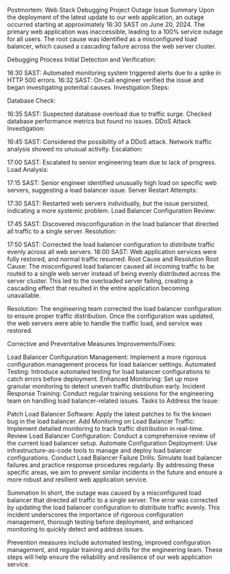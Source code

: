 Postmortem: Web Stack Debugging Project Outage
Issue Summary
Upon the deployment of the latest update to our web application, an outage occurred starting at approximately 16:30 SAST on June 20, 2024. The primary web application was inaccessible, leading to a 100% service outage for all users. The root cause was identified as a misconfigured load balancer, which caused a cascading failure across the web server cluster.

Debugging Process
Initial Detection and Verification:

16:30 SAST: Automated monitoring system triggered alerts due to a spike in HTTP 500 errors.
16:32 SAST: On-call engineer verified the issue and began investigating potential causes.
Investigation Steps:

Database Check:

16:35 SAST: Suspected database overload due to traffic surge. Checked database performance metrics but found no issues.
DDoS Attack Investigation:

16:45 SAST: Considered the possibility of a DDoS attack. Network traffic analysis showed no unusual activity.
Escalation:

17:00 SAST: Escalated to senior engineering team due to lack of progress.
Load Analysis:

17:15 SAST: Senior engineer identified unusually high load on specific web servers, suggesting a load balancer issue.
Server Restart Attempts:

17:30 SAST: Restarted web servers individually, but the issue persisted, indicating a more systemic problem.
Load Balancer Configuration Review:

17:45 SAST: Discovered misconfiguration in the load balancer that directed all traffic to a single server.
Resolution:

17:50 SAST: Corrected the load balancer configuration to distribute traffic evenly across all web servers.
18:00 SAST: Web application services were fully restored, and normal traffic resumed.
Root Cause and Resolution
Root Cause:
The misconfigured load balancer caused all incoming traffic to be routed to a single web server instead of being evenly distributed across the server cluster. This led to the overloaded server failing, creating a cascading effect that resulted in the entire application becoming unavailable.

Resolution:
The engineering team corrected the load balancer configuration to ensure proper traffic distribution. Once the configuration was updated, the web servers were able to handle the traffic load, and service was restored.

Corrective and Preventative Measures
Improvements/Fixes:

Load Balancer Configuration Management:
Implement a more rigorous configuration management process for load balancer settings.
Automated Testing:
Introduce automated testing for load balancer configurations to catch errors before deployment.
Enhanced Monitoring:
Set up more granular monitoring to detect uneven traffic distribution early.
Incident Response Training:
Conduct regular training sessions for the engineering team on handling load balancer-related issues.
Tasks to Address the Issue:

Patch Load Balancer Software:
Apply the latest patches to fix the known bug in the load balancer.
Add Monitoring on Load Balancer Traffic:
Implement detailed monitoring to track traffic distribution in real-time.
Review Load Balancer Configuration:
Conduct a comprehensive review of the current load balancer setup.
Automate Configuration Deployment:
Use infrastructure-as-code tools to manage and deploy load balancer configurations.
Conduct Load Balancer Failure Drills:
Simulate load balancer failures and practice response procedures regularly.
By addressing these specific areas, we aim to prevent similar incidents in the future and ensure a more robust and resilient web application service.

Summation
In short, the outage was caused by a misconfigured load balancer that directed all traffic to a single server. The error was corrected by updating the load balancer configuration to distribute traffic evenly. This incident underscores the importance of rigorous configuration management, thorough testing before deployment, and enhanced monitoring to quickly detect and address issues.

Prevention measures include automated testing, improved configuration management, and regular training and drills for the engineering team. These steps will help ensure the reliability and resilience of our web application service.

